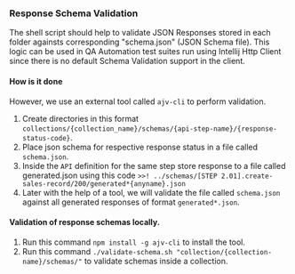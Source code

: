 ### Response Schema Validation

The shell script should help to validate JSON Responses stored in each folder againsts corresponding "schema.json" (JSON Schema file).
This logic can be used in QA Automation test suites run using Intellij Http Client since there is no default Schema Validation support in the client.

#### How is it done
However, we use an external tool called `ajv-cli` to perform validation. 
1. Create directories in this format `collections/{collection_name}/schemas/{api-step-name}/{response-status-code}`.
2. Place json schema for respective response status in a file called `schema.json`.
3. Inside the `API` definition for the same step store response to a file called generated.json using this code `>>! ../schemas/[STEP 2.01].create-sales-record/200/generated*{anyname}.json`
4. Later with the help of a tool, we will validate the file called `schema.json` against all generated responses of format `generated*.json`.

#### Validation of response schemas locally. 
1. Run this command `npm install -g ajv-cli` to install the tool.
2. Run this command `./validate-schema.sh "collection/{collection-name}/schemas/"` to validate schemas inside a collection.
